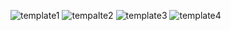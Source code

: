 ![template1](https://github.com/ROOGER963/boardjobs/blob/main/tercero/pv/img/templates/template1.png)
![tempalte2](https://github.com/ROOGER963/boardjobs/blob/main/tercero/pv/img/templates/tempalte2.png)
![template3](https://github.com/ROOGER963/boardjobs/blob/main/tercero/pv/img/templates/template3.png)
![template4](https://github.com/ROOGER963/boardjobs/blob/main/tercero/pv/img/templates/template4.png)
